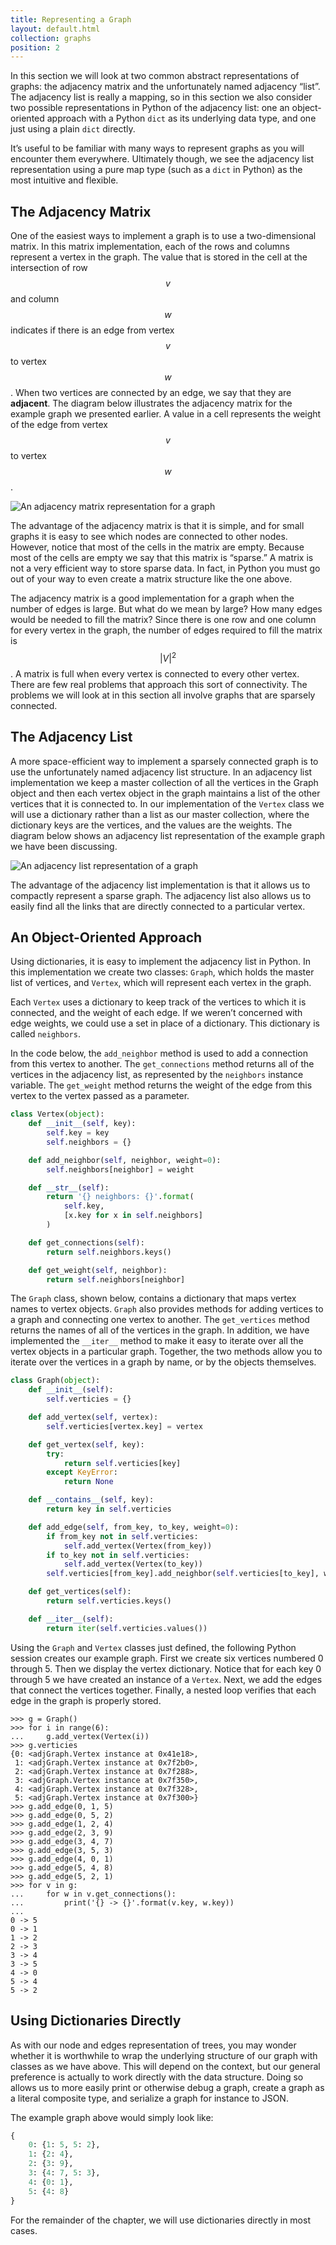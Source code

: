 ```yaml
---
title: Representing a Graph
layout: default.html
collection: graphs
position: 2
---
```


In this section we will look at two common abstract representations of graphs:
the adjacency matrix and the unfortunately named adjacency “list”. The
adjacency list is really a mapping, so in this section we also consider two
possible representations in Python of the adjacency list: one an object-oriented
approach with a Python `dict` as its underlying data type, and one just using
a plain `dict` directly.

It’s useful to be familiar with many ways to represent graphs as you will
encounter them everywhere. Ultimately though, we see the adjacency list
representation using a pure map type (such as a `dict` in Python) as the most
intuitive and flexible.

The Adjacency Matrix
---

One of the easiest ways to implement a graph is to use a two-dimensional
matrix. In this matrix implementation, each of the rows and columns
represent a vertex in the graph. The value that is stored in the cell at
the intersection of row $$v$$ and column $$w$$ indicates if there is an
edge from vertex $$v$$ to vertex $$w$$. When two vertices are connected
by an edge, we say that they are **adjacent**. The diagram below
illustrates the adjacency matrix for the example graph we presented
earlier. A value in a cell represents the weight of the edge from vertex
$$v$$ to vertex $$w$$.

![An adjacency matrix representation for a graph](figures/adjacency-matrix.png)

The advantage of the adjacency matrix is that it is simple, and for
small graphs it is easy to see which nodes are connected to other nodes.
However, notice that most of the cells in the matrix are empty. Because
most of the cells are empty we say that this matrix is “sparse.” A
matrix is not a very efficient way to store sparse data. In fact, in
Python you must go out of your way to even create a matrix structure
like the one above.

The adjacency matrix is a good implementation for a graph when the
number of edges is large. But what do we mean by large? How many edges
would be needed to fill the matrix? Since there is one row and one
column for every vertex in the graph, the number of edges required to
fill the matrix is $$|V|^2$$. A matrix is full when every vertex is
connected to every other vertex. There are few real problems that
approach this sort of connectivity. The problems we will look at in this
section all involve graphs that are sparsely connected.

The Adjacency List
---

A more space-efficient way to implement a sparsely connected graph is to
use the unfortunately named adjacency list structure. In an adjacency list implementation we keep a
master collection of all the vertices in the Graph object and then each vertex
object in the graph maintains a list of the other vertices that it is
connected to. In our implementation of the `Vertex` class we will use a
dictionary rather than a list as our master collection, where the dictionary keys are the
vertices, and the values are the weights. The diagram below shows an
adjacency list representation of the example graph we have been discussing.

![An adjacency list representation of a graph](figures/adjacency-list.png)

The advantage of the adjacency list implementation is that it allows us
to compactly represent a sparse graph. The adjacency list also allows us
to easily find all the links that are directly connected to a particular
vertex.

An Object-Oriented Approach
---
Using dictionaries, it is easy to implement the adjacency list in Python. In
this implementation we create two classes: `Graph`, which holds the master list
of vertices, and `Vertex`, which will represent each vertex in the graph.

Each `Vertex` uses a dictionary to keep track of the vertices to which
it is connected, and the weight of each edge. If we weren’t concerned
with edge weights, we could use a set in place of a dictionary. This
dictionary is called `neighbors`.

In the code below, the `add_neighbor` method is used to add a connection
from this vertex to another. The `get_connections` method returns all of
the vertices in the adjacency list, as represented by the `neighbors`
instance variable. The `get_weight` method returns the weight of the
edge from this vertex to the vertex passed as a parameter.

```python
class Vertex(object):
    def __init__(self, key):
        self.key = key
        self.neighbors = {}

    def add_neighbor(self, neighbor, weight=0):
        self.neighbors[neighbor] = weight

    def __str__(self):
        return '{} neighbors: {}'.format(
            self.key,
            [x.key for x in self.neighbors]
        )

    def get_connections(self):
        return self.neighbors.keys()

    def get_weight(self, neighbor):
        return self.neighbors[neighbor]
```

The `Graph` class, shown below, contains a dictionary that maps vertex
names to vertex objects. `Graph` also provides methods for adding
vertices to a graph and connecting one vertex to another. The
`get_vertices` method returns the names of all of the vertices in the
graph. In addition, we have implemented the `__iter__` method to make it
easy to iterate over all the vertex objects in a particular graph.
Together, the two methods allow you to iterate over the vertices in a
graph by name, or by the objects themselves.


```python
class Graph(object):
    def __init__(self):
        self.verticies = {}

    def add_vertex(self, vertex):
        self.verticies[vertex.key] = vertex

    def get_vertex(self, key):
        try:
            return self.verticies[key]
        except KeyError:
            return None

    def __contains__(self, key):
        return key in self.verticies

    def add_edge(self, from_key, to_key, weight=0):
        if from_key not in self.verticies:
            self.add_vertex(Vertex(from_key))
        if to_key not in self.verticies:
            self.add_vertex(Vertex(to_key))
        self.verticies[from_key].add_neighbor(self.verticies[to_key], weight)

    def get_vertices(self):
        return self.verticies.keys()

    def __iter__(self):
        return iter(self.verticies.values())
```

Using the `Graph` and `Vertex` classes just defined, the following
Python session creates our example graph. First we create six vertices
numbered 0 through 5. Then we display the vertex dictionary. Notice that
for each key 0 through 5 we have created an instance of a `Vertex`.
Next, we add the edges that connect the vertices together. Finally, a
nested loop verifies that each edge in the graph is properly stored.

```
>>> g = Graph()
>>> for i in range(6):
...     g.add_vertex(Vertex(i))
>>> g.verticies
{0: <adjGraph.Vertex instance at 0x41e18>,
 1: <adjGraph.Vertex instance at 0x7f2b0>,
 2: <adjGraph.Vertex instance at 0x7f288>,
 3: <adjGraph.Vertex instance at 0x7f350>,
 4: <adjGraph.Vertex instance at 0x7f328>,
 5: <adjGraph.Vertex instance at 0x7f300>}
>>> g.add_edge(0, 1, 5)
>>> g.add_edge(0, 5, 2)
>>> g.add_edge(1, 2, 4)
>>> g.add_edge(2, 3, 9)
>>> g.add_edge(3, 4, 7)
>>> g.add_edge(3, 5, 3)
>>> g.add_edge(4, 0, 1)
>>> g.add_edge(5, 4, 8)
>>> g.add_edge(5, 2, 1)
>>> for v in g:
...     for w in v.get_connections():
...         print('{} -> {}'.format(v.key, w.key))
...
0 -> 5
0 -> 1
1 -> 2
2 -> 3
3 -> 4
3 -> 5
4 -> 0
5 -> 4
5 -> 2
```

Using Dictionaries Directly
---

As with our node and edges representation of trees, you may wonder whether it
is worthwhile to wrap the underlying structure of our graph with classes as
we have above. This will depend on the context, but our general preference is
actually to work directly with the data structure. Doing so allows us to more
easily print or otherwise debug a graph, create a graph as a literal composite
type, and serialize a graph for instance to JSON.

The example graph above would simply look like:

```python
{
    0: {1: 5, 5: 2},
    1: {2: 4},
    2: {3: 9},
    3: {4: 7, 5: 3},
    4: {0: 1},
    5: {4: 8}
}
```

For the remainder of the chapter, we will use dictionaries directly in most
cases.
